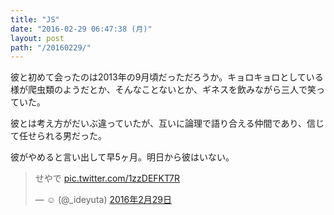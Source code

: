 ```yaml
---
title: "JS"
date: "2016-02-29 06:47:38 (月)"
layout: post
path: "/20160229/"
---
```


彼と初めて会ったのは2013年の9月頃だっただろうか。キョロキョロとしている様が爬虫類のようだとか、そんなことないとか、ギネスを飲みながら三人で笑っていた。

彼とは考え方がだいぶ違っていたが、互いに論理で語り合える仲間であり、信じて任せられる男だった。

彼がやめると言い出して早5ヶ月。明日から彼はいない。

<blockquote class="twitter-tweet" data-lang="ja"><p lang="ja" dir="ltr">せやで <a href="https://t.co/1zzDEFKT7R">pic.twitter.com/1zzDEFKT7R</a></p>&mdash; ☺︎ (@_ideyuta) <a href="https://twitter.com/_ideyuta/status/704287361903915009">2016年2月29日</a></blockquote>
